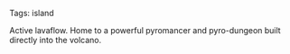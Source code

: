 Tags: island

Active lavaflow. Home to a powerful pyromancer and pyro-dungeon built directly into the volcano.